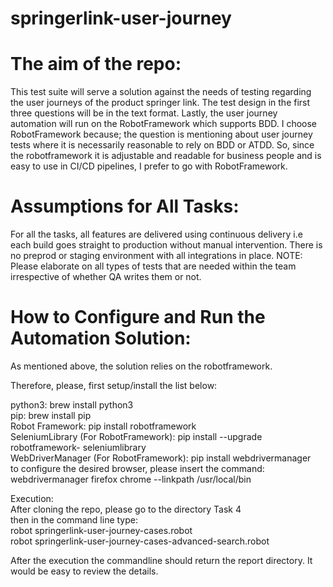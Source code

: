 # springerlink-user-journey

# The aim of the repo:
This test suite will serve a solution against the needs of testing regarding the user journeys of the product springer link. The test design in the first three questions will be in the text format. Lastly, the user journey automation will run on the RobotFramework which supports BDD. I choose RobotFramework because; the question is mentioning about user journey tests where it is necessarily reasonable to rely on BDD or ATDD. So, since the robotframework it is adjustable and readable for business people and is easy to use in CI/CD pipelines, I prefer to go with RobotFramework.

# Assumptions for All Tasks:
For all the tasks, all features are delivered using continuous delivery i.e each build goes straight to production without manual intervention. There is no preprod or staging environment with all integrations in place.
NOTE: Please elaborate on all types of tests that are needed within the team irrespective of whether QA writes them or not.


# How to Configure and Run the Automation Solution:

As mentioned above, the solution relies on the robotframework.<br/> 

Therefore, please, first setup/install the list below:<br/>

python3: brew install python3<br/>
pip: brew install pip<br/>
Robot Framework: pip install robotframework<br/>
SeleniumLibrary (For RobotFramework): pip install --upgrade robotframework- seleniumlibrary<br/>
WebDriverManager (For RobotFramework): pip install webdrivermanager<br/>
    to configure the desired browser, please insert the command: webdrivermanager firefox chrome --linkpath /usr/local/bin<br/>

Execution:<br/>
After cloning the repo, please go to the directory Task 4<br/>
then in the command line type:<br/>
robot springerlink-user-journey-cases.robot<br/>
robot springerlink-user-journey-cases-advanced-search.robot<br/>

After the execution the commandline should return the report directory. It would be easy to review the details.


